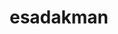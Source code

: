 ---
title: esadakman
github: https://github.com/esadakman
mode: dark
transition: 3s
archetype:
  - Little Bit of Everything
---